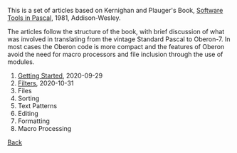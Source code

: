 
This is a set of articles based on Kernighan and Plauger's Book,
[Software Tools in Pascal](https://openlibrary.org/books/OL4258115M/Software_tools_in_Pascal), 1981, Addison-Wesley.

The articles follow the structure of the book, with brief discussion
of what was involved in translating from the vintage Standard Pascal 
to Oberon-7. In most cases the Oberon code is more compact and the
features of Oberon avoid the need for macro processors and file
inclusion through the use of modules.

1. [Getting Started](/blog/2020/09/29/Software-Tools-1.html), 2020-09-29
2. [Filters](http://localhost:8000/blog/2020/10/31/Filters.html), 2020-10-31
3. Files
4. Sorting
5. Text Patterns
6. Editing
7. Formatting
8. Macro Processing

[Back](./)


